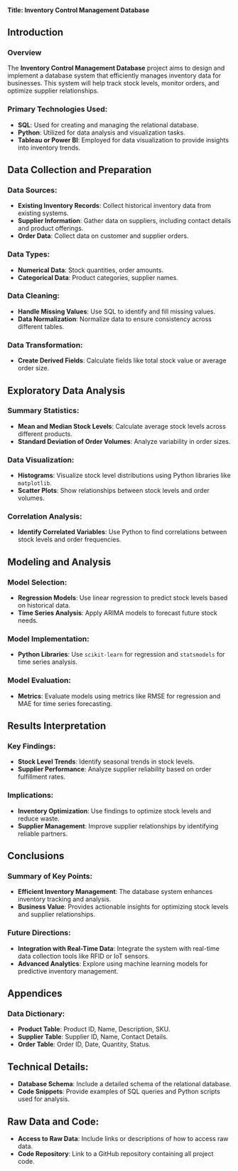 #### Title: Inventory Control Management Database

## Introduction

### Overview

The **Inventory Control Management Database** project aims to design and implement a database system that efficiently manages inventory data for businesses. This system will help track stock levels, monitor orders, and optimize supplier relationships.
### Primary Technologies Used:

- **SQL**: Used for creating and managing the relational database.
- **Python**: Utilized for data analysis and visualization tasks.
- **Tableau or Power BI**: Employed for data visualization to provide insights into inventory trends.
## Data Collection and Preparation

### Data Sources:

- **Existing Inventory Records**: Collect historical inventory data from existing systems.
- **Supplier Information**: Gather data on suppliers, including contact details and product offerings.
- **Order Data**: Collect data on customer and supplier orders.
### Data Types:

- **Numerical Data**: Stock quantities, order amounts.
- **Categorical Data**: Product categories, supplier names.
### Data Cleaning:

- **Handle Missing Values**: Use SQL to identify and fill missing values.
- **Data Normalization**: Normalize data to ensure consistency across different tables.
### Data Transformation:

- **Create Derived Fields**: Calculate fields like total stock value or average order size.
## Exploratory Data Analysis

### Summary Statistics:

- **Mean and Median Stock Levels**: Calculate average stock levels across different products.
- **Standard Deviation of Order Volumes**: Analyze variability in order sizes.
### Data Visualization:

- **Histograms**: Visualize stock level distributions using Python libraries like `matplotlib`.
- **Scatter Plots**: Show relationships between stock levels and order volumes.
### Correlation Analysis:

- **Identify Correlated Variables**: Use Python to find correlations between stock levels and order frequencies.
## Modeling and Analysis

### Model Selection:

- **Regression Models**: Use linear regression to predict stock levels based on historical data.
- **Time Series Analysis**: Apply ARIMA models to forecast future stock needs.
### Model Implementation:

- **Python Libraries**: Use `scikit-learn` for regression and `statsmodels` for time series analysis.
### Model Evaluation:

- **Metrics**: Evaluate models using metrics like RMSE for regression and MAE for time series forecasting.
## Results Interpretation

### Key Findings:

- **Stock Level Trends**: Identify seasonal trends in stock levels.
- **Supplier Performance**: Analyze supplier reliability based on order fulfillment rates.
### Implications:

- **Inventory Optimization**: Use findings to optimize stock levels and reduce waste.
- **Supplier Management**: Improve supplier relationships by identifying reliable partners.
## Conclusions

### Summary of Key Points:

- **Efficient Inventory Management**: The database system enhances inventory tracking and analysis.
- **Business Value**: Provides actionable insights for optimizing stock levels and supplier relationships.
### Future Directions:

- **Integration with Real-Time Data**: Integrate the system with real-time data collection tools like RFID or IoT sensors.
- **Advanced Analytics**: Explore using machine learning models for predictive inventory management.
## Appendices

### Data Dictionary:

- **Product Table**: Product ID, Name, Description, SKU.
- **Supplier Table**: Supplier ID, Name, Contact Details.
- **Order Table**: Order ID, Date, Quantity, Status.
## Technical Details:

- **Database Schema**: Include a detailed schema of the relational database.
- **Code Snippets**: Provide examples of SQL queries and Python scripts used for analysis.
## Raw Data and Code:

- **Access to Raw Data**: Include links or descriptions of how to access raw data.
- **Code Repository**: Link to a GitHub repository containing all project code.
